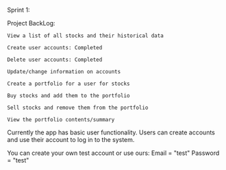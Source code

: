 Sprint 1:

Project BackLog:

	
	View a list of all stocks and their historical data
	
	Create user accounts: Completed
	
	Delete user accounts: Completed
	
	Update/change information on accounts
	
	Create a portfolio for a user for stocks
	
	Buy stocks and add them to the portfolio
	
	Sell stocks and remove them from the portfolio
	
	View the portfolio contents/summary

	
Currently the app has basic user functionality. Users can create accounts and use their account to log in to the system. 

You can create your own test account or use ours:
   Email = "test"
   Password = "test"